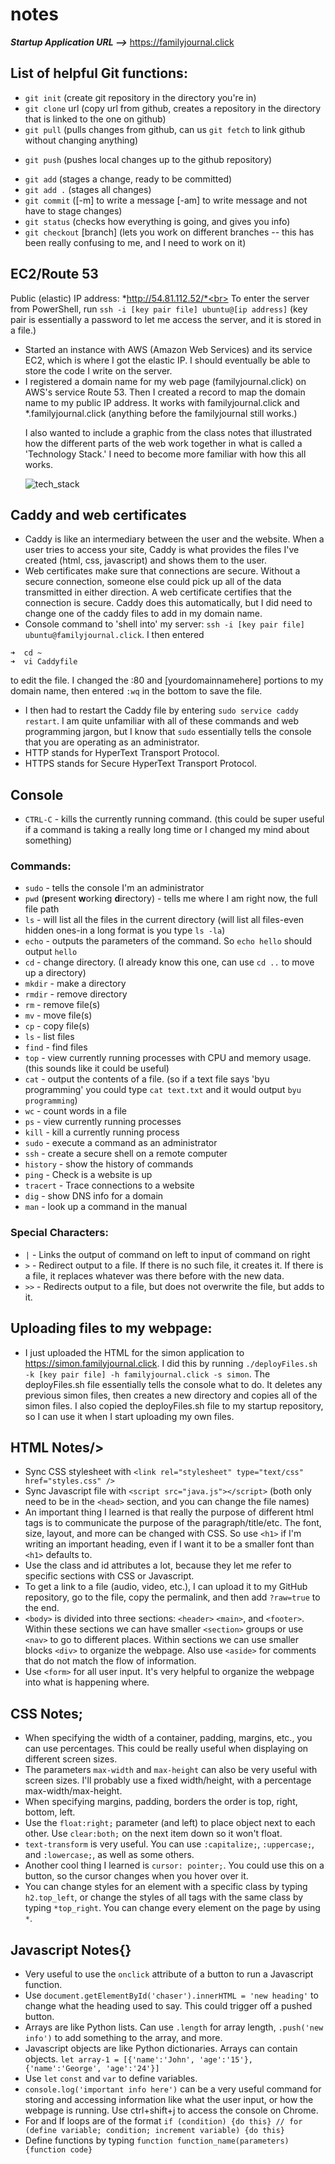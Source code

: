 # notes
***Startup Application URL -->*** <url>https://familyjournal.click</url>

## List of helpful Git functions:
- `git init` (create git repository in the directory you're in)
- `git clone` url (copy url from github, creates a repository in the directory that is linked to the one on github)
- `git pull` (pulls changes from github, can us `git fetch` to link github without changing anything)
+ `git push` (pushes local changes up to the github repository)
- `git add` (stages a change, ready to be committed)
- `git add .` (stages all changes)
- `git commit` ([-m] to write a message [-am] to write message and not have to stage changes)
- `git status` (checks how everything is going, and gives you info)
- `git checkout` [branch] (lets you work on different branches -- this has been really confusing to me, and I need to work on it)

## EC2/Route 53
Public (elastic) IP address: *http://54.81.112.52/*<br>
To enter the server from PowerShell, run `ssh -i [key pair file] ubuntu@[ip address]` (key pair is essentially a password to let me access the server, and it is stored in a file.)
- Started an instance with AWS (Amazon Web Services) and its service EC2, which is where I got the elastic IP. I should eventually be able to store the code I write on the server. 
- I registered a domain name for my web page (familyjournal.click) on AWS's service Route 53. Then I created a record to map the domain name to my public IP address. It works with familyjournal.click and *.familyjournal.click (anything before the familyjournal still works.)<br><p>
I also wanted to include a graphic from the class notes that illustrated how the different parts of the web work together in what is called a 'Technology Stack.' I need to become more familiar with how this all works. </p>
![tech_stack](https://github.com/stamphen/startup/assets/156570548/defc73e8-378c-4608-9ef5-73689f1ad19f)

## Caddy and web certificates
-  Caddy is like an intermediary between the user and the website. When a user tries to access your site, Caddy is what provides the files I've created (html, css, javascript) and shows them to the user. 
- Web certificates make sure that connections are secure. Without a secure connection, someone else could pick up all of the data transmitted in either direction. A web certificate certifies that the connection is secure. Caddy does this automatically, but I did need to change one of the caddy files to add in my domain name.
- Console command to 'shell into' my server: `ssh -i [key pair file] ubuntu@familyjournal.click`. I then entered 
```
➜  cd ~
➜  vi Caddyfile
```
to edit the file. I changed the :80 and [yourdomainnamehere] portions to my domain name, then entered `:wq` in the bottom to save the file. 
- I then had to restart the Caddy file by entering `sudo service caddy restart`. I am quite unfamiliar with all of these commands and web programming jargon, but I know that `sudo` essentially tells the console that you are operating as an administrator. 
- HTTP stands for HyperText Transport Protocol. 
- HTTPS stands for Secure HyperText Transport Protocol. 

## Console
- `CTRL-C` - kills the currently running command. (this could be super useful if a command is taking a really long time or I changed my mind about something)
### Commands:
- `sudo` - tells the console I'm an administrator
- `pwd` (**p**resent **w**orking **d**irectory) - tells me where I am right now, the full file path
- `ls` - will list all the files in the current directory (will list all files-even hidden ones-in a long format is you type `ls -la`)
- `echo` - outputs the parameters of the command. So `echo hello` should output `hello`
- `cd` - change directory. (I already know this one, can use `cd ..` to move up a directory)
- `mkdir` - make a directory
- `rmdir` - remove directory
- `rm` - remove file(s)
- `mv` - move file(s)
- `cp` - copy file(s)
- `ls` - list files
- `find` - find files
- `top` - view currently running processes with CPU and memory usage. (this sounds like it could be useful)
- `cat` - output the contents of a file. (so if a text file says 'byu programming' you could type `cat text.txt` and it would output `byu programming`)
- `wc` - count words in a file
- `ps` - view currently running processes
- `kill` - kill a currently running process
- `sudo` - execute a command as an administrator
- `ssh` - create a secure shell on a remote computer
- `history` - show the history of commands
- `ping` - Check is a website is up
- `tracert` - Trace connections to a website
- `dig` - show DNS info for a domain
- `man` - look up a command in the manual
### Special Characters:
- `|` - Links the output of command on left to input of command on right
- `>` - Redirect output to a file. If there is no such file, it creates it. If there is a file, it replaces whatever was there before with the new data.
- `>>` - Redirects output to a file, but does not overwrite the file, but adds to it. 

## Uploading files to my webpage:
- I just uploaded the HTML for the simon application to <url>https://simon.familyjournal.click</url>. I did this by running `./deployFiles.sh -k [key pair file] -h familyjournal.click -s simon`. The deployFiles.sh file essentially tells the console what to do. It deletes any previous simon files, then creates a new directory and copies all of the simon files. I also copied the deployFiles.sh file to my startup repository, so I can use it when I start uploading my own files. 

## HTML Notes/>
- Sync CSS stylesheet with `<link rel="stylesheet" type="text/css" href="styles.css" />`
- Sync Javascript file with `<script src="java.js"></script>`
(both only need to be in the `<head>` section, and you can change the file names)
- An important thing I learned is that really the purpose of different html tags is to communicate the purpose of the paragraph/title/etc. The font, size, layout, and more can be changed with CSS. So use `<h1>` if I'm writing an important heading, even if I want it to be a smaller font than `<h1>` defaults to. 
- Use the class and id attributes a lot, because they let me refer to specific sections with CSS or Javascript. 
- To get a link to a file (audio, video, etc.), I can upload it to my GitHub repository, go to the file, copy the permalink, and then add `?raw=true` to the end. 
- `<body>` is divided into three sections: `<header>` `<main>`, and `<footer>`. Within these sections we can have smaller `<section>` groups or use `<nav>` to go to different places. Within sections we can use smaller blocks `<div>` to organize the webpage. Also use `<aside>` for comments that do not match the flow of information. 
- Use `<form>` for all user input. It's very helpful to organize the webpage into what is happening where. 

## CSS Notes;
- When specifying the width of a container, padding, margins, etc., you can use percentages. This could be really useful when displaying on different screen sizes. 
- The parameters `max-width` and `max-height` can also be very useful with screen sizes. I'll probably use a fixed width/height, with a percentage max-width/max-height.
- When specifying margins, padding, borders the order is top, right, bottom, left. 
- Use the `float:right;` parameter (and left) to place object next to each other. Use `clear:both;` on the next item down so it won't float. 
- `text-transform` is very useful. You can use `:capitalize;`, `:uppercase;`, and `:lowercase;`, as well as some others. 
- Another cool thing I learned is `cursor: pointer;`. You could use this on a button, so the cursor changes when you hover over it. 
- You can change styles for an element with a specific class by typing `h2.top_left`, or change the styles of all tags with the same class by typing `*top_right`. You can change every element on the page by using `*`. 

## Javascript Notes{}
- Very useful to use the `onclick` attribute of a button to run a Javascript function. 
- Use `document.getElementById('chaser').innerHTML = 'new heading'` to change what the heading used to say. This could trigger off a pushed button. 
- Arrays are like Python lists. Can use `.length` for array length, `.push('new info')` to add something to the array, and more. 
- Javascript objects are like Python dictionaries. Arrays can contain objects. `let array-1 = [{'name':'John', 'age':'15'}, {'name':'George', 'age':'24'}]`
- Use `let` `const` and `var` to define variables.
- ``console.log('important info here')`` can be a very useful command for storing and accessing information like what the user input, or how the webpage is running. Use ctrl+shift+j to access the console on Chrome. 
- For and If loops are of the format ```if (condition) {do this} // for (define variable; condition; increment variable) {do this}```
- Define functions by typing `function function_name(parameters) {function code}`
